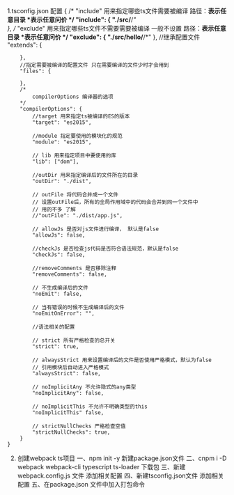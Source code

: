 1.tsconfig.json 配置
	{
		/*
			"include" 用来指定哪些ts文件需要被编译
			路径：**表示任意目录
				   *表示任意问价
		*/
		"include": {
		"./src/**/*"	
		},
		/*
			"exclude" 用来指定哪些ts文件不需要需要被编译  一般不设置
			路径：**表示任意目录
				   *表示任意问价
		*/
		"exclude": {
			"./src/hello/**/*"
		},
		//继承配置文件
		"extends": {
		
		},
		//指定需要被编译的配置文件 只在需要编译的文件少时才会用到
		"files": {
			
		},
		/*
			compilerOptions 编译器的选项
		*/
		"compilerOptions": {
			//target 用来指定ts被编译的ES的版本
			"target": "es2015",
			
			//module 指定要使用的模块化的规范
			"module": "es2015",
			
			// lib 用来指定项目中要使用的库
			"lib": ["dom"],
			
			//outDir 用来指定编译后的文件所在的目录
			"outDir": "./dist",
			
			// outFile 将代码合并成一个文件
			// 设置outFile后，所有的全局作用域中的代码会合并到同一个文件中
			// 用的不多 了解
			//"outFile": "./dist/app.js",
			
			// allowJs 是否对js文件进行编译， 默认是false
			"allowJs": false,
			
			//checkJs 是否检查js代码是否符合语法规范，默认是false
			"checkJs": false,
			
			//removeComments 是否移除注释
			"removeComments": false,
			
			// 不生成编译后的文件
			"noEmit": false,
			
			// 当有错误的时候不生成编译后的文件
			"noEmitOnError": "",
			
			//语法相关的配置
			
			// strict 所有严格检查的总开关
			"strict": true,
			
			// alwaysStrict 用来设置编译后的文件是否使用严格模式，默认为false
			// 引用模块后自动进入严格模式
			"alwaysStrict": false,
			
			// noImplicitAny 不允许隐式的any类型
			"noImplicitAny": false,
			
			// noImplicitThis 不允许不明确类型的this
			"noImplicitThis" false,
			
			// strictNullChecks 严格检查空值
			"strictNullChecks": true,
		}
	}
  2. 创建webpack ts项目
    一、npm init -y 新建package.json文件
    二、cnpm i -D webpack webpack-cli typescript ts-loader 下载包
    三、新建webpack.config.js 文件 添加相关配置
    四、新建tsconfig.json文件 添加相关配置
    五、在package.json 文件中加入打包命令